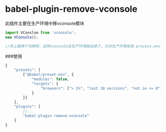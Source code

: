 # babel-plugin-remove-vconsole
此插件主要在生产环境中移vconsole模块



```javascript 1.8
import VConsloe from 'vconsole';
new VConsole();

//将上面两个句移除，这样vconsole在生产环境就去掉了，只对生产环境有效 process.env.NODE_ENV = 'production'

```

###使用
```javascript 1.8
{
    "presets": [
        ["@babel/preset-env", {
            "modules": false,
            "targets": {
                "browsers": ["> 1%", "last 10 versions", "not ie <= 8"]
            }
        }]
    ],
    "plugins": [
        //...
        "babel-plugin-remove-vconsole"
    ]
}
```
